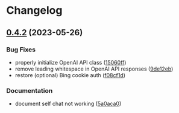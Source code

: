 # Changelog

## [0.4.2](https://github.com/cycneuramus/signal-aichat/compare/v0.4.1...v0.4.2) (2023-05-26)


### Bug Fixes

* properly initialize OpenAI API class ([15060ff](https://github.com/cycneuramus/signal-aichat/commit/15060ff5862e169fbb120b061a19b3ead9e331a1))
* remove leading whitespace in OpenAI API responses ([9de12eb](https://github.com/cycneuramus/signal-aichat/commit/9de12ebeb960772938db8c1ceca64cad3c2d2dca))
* restore (optional) Bing cookie auth ([f08cf1d](https://github.com/cycneuramus/signal-aichat/commit/f08cf1dfe1e9e296d86c24589458513a0d9d866c))


### Documentation

* document self chat not working ([5a0aca0](https://github.com/cycneuramus/signal-aichat/commit/5a0aca0194bd3df0259458d29cde360cb4e279a2))
